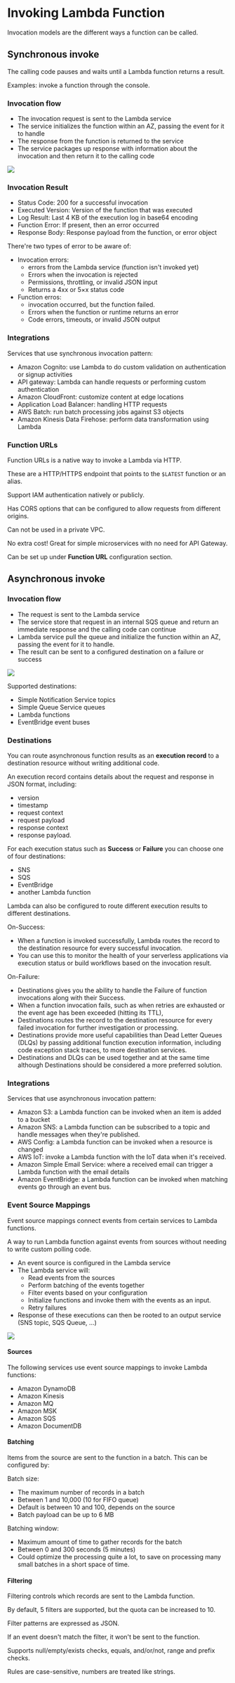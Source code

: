 # Invoking Lambda Function

Invocation models are the different ways a function can be called.

## Synchronous invoke

The calling code pauses and waits until a Lambda function returns a result.

Examples: invoke a function through the console.

### Invocation flow
- The invocation request is sent to the Lambda service
- The service initializes the function within an AZ, passing the event for it to handle
- The response from the function is returned to the service
- The service packages up response with information about the invocation and then return it to the calling code

![](./images/sync-invoke.png)

### Invocation Result
- Status Code: 200 for a successful invocation
- Executed Version: Version of the function that was executed
- Log Result: Last 4 KB of the execution log in base64 encoding
- Function Error: If present, then an error occurred
- Response Body: Response payload from the function, or error object

There're two types of error to be aware of:
- Invocation errors:
  - errors from the Lambda service (function isn't invoked yet)
  - Errors when the invocation is rejected
  - Permissions, throttling, or invalid JSON input
  - Returns a 4xx or 5×x status code
- Function erros:
  - invocation occurred, but the function failed.
  - Errors when the function or runtime returns an error
  - Code errors, timeouts, or invalid JSON output

### Integrations
Services that use synchronous invocation pattern:
- Amazon Cognito: use Lambda to do custom validation on authentication or signup activities
- API gateway: Lambda can handle requests or performing custom authentication
- Amazon CloudFront: customize content at edge locations
- Application Load Balancer: handling HTTP requests
- AWS Batch: run batch processing jobs against S3 objects
- Amazon Kinesis Data Firehose: perform data transformation using Lambda


### Function URLs
Function URLs is a native way to invoke a Lambda via HTTP.

These are a HTTP/HTTPS endpoint that points to the `$LATEST` function or an alias.

Support IAM authentication natively or publicly.

Has CORS options that can be configured to allow requests
from different origins.

Can not be used in a private VPC.

No extra cost! Great for simple microservices with no need for API Gateway.

Can be set up under **Function URL** configuration section.


## Asynchronous invoke

### Invocation flow
- The request is sent to the Lambda service
- The service store that request in an internal SQS queue and return an immediate response and the calling code can continue
- Lambda service pull the queue and initialize the function
within an AZ, passing the event for it to handle.
- The result can be sent to a configured destination on a failure or success

![](./images/async-invoke.png)

Supported destinations:
- Simple Notification Service topics
- Simple Queue Service queues
- Lambda functions
- EventBridge event buses


### Destinations

You can route asynchronous function results as an **execution record** to a destination resource without writing additional code.

An execution record contains details about the request and response in JSON format, including:
- version
- timestamp
- request context
- request payload
- response context
- response payload.

For each execution status such as **Success** or **Failure** you can choose one of four destinations:
- SNS
- SQS
- EventBridge
- another Lambda function

Lambda can also be configured to route different execution results to different destinations.

On-Success:
- When a function is invoked successfully, Lambda routes the record to the destination resource for every successful invocation.
- You can use this to monitor the health of your serverless applications via execution status or build workflows based on the invocation result.


On-Failure:
- Destinations gives you the ability to handle the Failure of function invocations along with their Success.
- When a function invocation fails, such as when retries are exhausted or the event age has been exceeded (hitting its TTL),
- Destinations routes the record to the destination resource for every failed invocation for further investigation or processing.
- Destinations provide more useful capabilities than Dead Letter Queues (DLQs) by passing additional function execution information, including code exception stack traces, to more destination services.
- Destinations and DLQs can be used together and at the same time although Destinations should be considered a more preferred solution.


### Integrations

Services that use asynchronous invocation pattern:
- Amazon S3: a Lambda function can be invoked when an item is added to a bucket
- Amazon SNS: a Lambda function can be subscribed to a topic
and handle messages when they're published.
- AWS Config: a Lambda function can be invoked when a resource is changed
- AWS IoT: invoke a Lambda function with the IoT data when it's received.
- Amazon Simple Email Service: where a received email can trigger a Lambda function with the email details
- Amazon EventBridge: a Lambda function can be invoked
when matching events go through an event bus.


### Event Source Mappings

Event source mappings connect events from certain services to Lambda functions.

A way to run Lambda function against events from sources without needing to write custom polling code.

- An event source is configured in the Lambda service
- The Lambda service will:  
  - Read events from the sources
  - Perform batching of the events together
  - Filter events based on your configuration
  - Initialize functions and invoke them with the events as an input.
  - Retry failures
- Response of these executions can then be rooted
to an output service (SNS topic, SQS Queue, ...)

![](./images/esm.png)


#### Sources
The following services use event source mappings to invoke Lambda functions:
- Amazon DynamoDB
- Amazon Kinesis
- Amazon MQ
- Amazon MSK
- Amazon SQS
- Amazon DocumentDB


#### Batching

Items from the source are sent to the function in a batch. This can be configured by:

Batch size:
- The maximum number of records in a batch
- Between 1 and 10,000 (10 for FIFO queue)
- Default is between 10 and 100, depends on the source
- Batch payload can be up to 6 MB

Batching window:
- Maximum amount of time to gather records for the batch
- Between 0 and 300 seconds (5 minutes)
- Could optimize the processing quite a lot, to save on processing many small batches in a short space of time.


#### Filtering

Filtering controls which records are sent to the
Lambda function.

By default, 5 filters are supported, but the
quota can be increased to 10.

Filter patterns are expressed as JSON.

If an event doesn't match the filter, it won't be sent to the function.

Supports null/empty/exists checks, equals, and/or/not, range and prefix checks.

Rules are case-sensitive, numbers are treated like strings.
